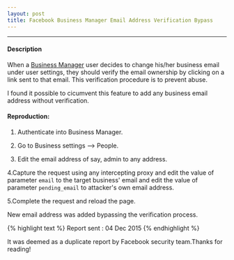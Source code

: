 ```yaml
---
layout: post
title: Facebook Business Manager Email Address Verification Bypass
---
```


---

#### Description

When a <a href="https://business.facebook.com">Business Manager</a> user decides to change his/her business email under user settings, they should verify the email ownership by clicking on a link sent to that email. 
This verification procedure is to prevent abuse.

I found it possible to cicumvent this feature to add any business email address without verification.

#### Reproduction:

1. Authenticate into Business Manager.

2. Go to Business settings --> People.

3. Edit the email address of say, admin to any address.

4.Capture the request using any intercepting proxy and edit the value of parameter `email` to the target business' email and edit the value of parameter `pending_email` to attacker's own email address.

5.Complete the request and reload the page.

 New email address was added bypassing the verification process.


{% highlight text %} 
Report sent : 04 Dec 2015 
{% endhighlight %}

It was deemed as a duplicate report by Facebook security team.Thanks for reading!

